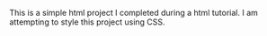 This is a simple html project I completed during a html tutorial. I am attempting to style this project using CSS.